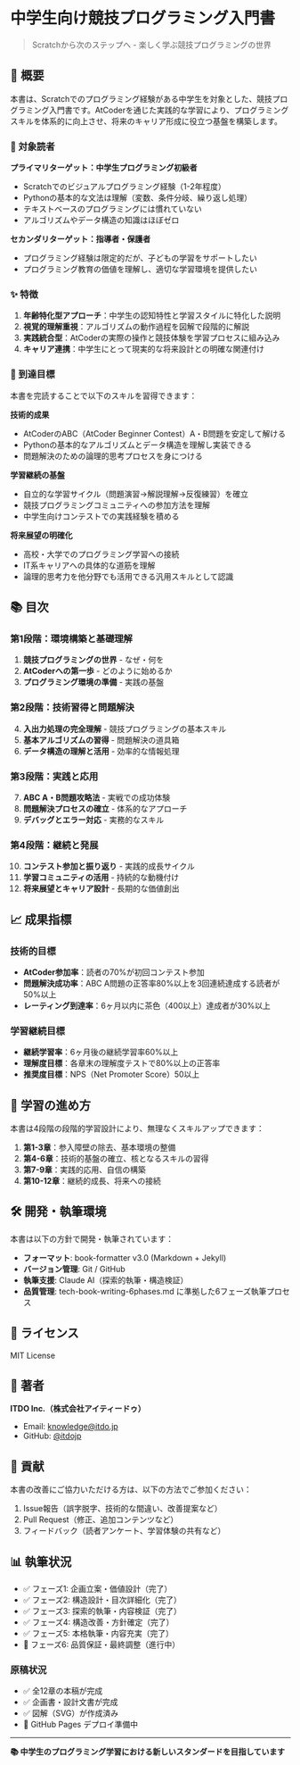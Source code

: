 # 中学生向け競技プログラミング入門書

> Scratchから次のステップへ - 楽しく学ぶ競技プログラミングの世界

## 📖 概要

本書は、Scratchでのプログラミング経験がある中学生を対象とした、競技プログラミング入門書です。AtCoderを通じた実践的な学習により、プログラミングスキルを体系的に向上させ、将来のキャリア形成に役立つ基盤を構築します。

### 🎯 対象読者

**プライマリターゲット：中学生プログラミング初級者**
- Scratchでのビジュアルプログラミング経験（1-2年程度）
- Pythonの基本的な文法は理解（変数、条件分岐、繰り返し処理）
- テキストベースのプログラミングには慣れていない
- アルゴリズムやデータ構造の知識はほぼゼロ

**セカンダリターゲット：指導者・保護者**
- プログラミング経験は限定的だが、子どもの学習をサポートしたい
- プログラミング教育の価値を理解し、適切な学習環境を提供したい

### ✨ 特徴

1. **年齢特化型アプローチ**：中学生の認知特性と学習スタイルに特化した説明
2. **視覚的理解重視**：アルゴリズムの動作過程を図解で段階的に解説
3. **実践統合型**：AtCoderの実際の操作と競技体験を学習プロセスに組み込み
4. **キャリア連携**：中学生にとって現実的な将来設計との明確な関連付け

### 🎯 到達目標

本書を完読することで以下のスキルを習得できます：

**技術的成果**
- AtCoderのABC（AtCoder Beginner Contest）A・B問題を安定して解ける
- Pythonの基本的なアルゴリズムとデータ構造を理解し実装できる
- 問題解決のための論理的思考プロセスを身につける

**学習継続の基盤**
- 自立的な学習サイクル（問題演習→解説理解→反復練習）を確立
- 競技プログラミングコミュニティへの参加方法を理解
- 中学生向けコンテストでの実践経験を積める

**将来展望の明確化**
- 高校・大学でのプログラミング学習への接続
- IT系キャリアへの具体的な道筋を理解
- 論理的思考力を他分野でも活用できる汎用スキルとして認識

## 📚 目次

### 第1段階：環境構築と基礎理解
1. **競技プログラミングの世界** - なぜ・何を
2. **AtCoderへの第一歩** - どのように始めるか
3. **プログラミング環境の準備** - 実践の基盤

### 第2段階：技術習得と問題解決
4. **入出力処理の完全理解** - 競技プログラミングの基本スキル
5. **基本アルゴリズムの習得** - 問題解決の道具箱
6. **データ構造の理解と活用** - 効率的な情報処理

### 第3段階：実践と応用
7. **ABC A・B問題攻略法** - 実戦での成功体験
8. **問題解決プロセスの確立** - 体系的なアプローチ
9. **デバッグとエラー対応** - 実務的なスキル

### 第4段階：継続と発展
10. **コンテスト参加と振り返り** - 実践的成長サイクル
11. **学習コミュニティの活用** - 持続的な動機付け
12. **将来展望とキャリア設計** - 長期的な価値創出

## 📈 成果指標

### 技術的目標
- **AtCoder参加率**：読者の70%が初回コンテスト参加
- **問題解決成功率**：ABC A問題の正答率80%以上を3回連続達成する読者が50%以上
- **レーティング到達率**：6ヶ月以内に茶色（400以上）達成者が30%以上

### 学習継続目標
- **継続学習率**：6ヶ月後の継続学習率60%以上
- **理解度目標**：各章末の理解度テストで80%以上の正答率
- **推奨度目標**：NPS（Net Promoter Score）50以上

## 🚀 学習の進め方

本書は4段階の段階的学習設計により、無理なくスキルアップできます：

1. **第1-3章**：参入障壁の除去、基本環境の整備
2. **第4-6章**：技術的基盤の確立、核となるスキルの習得
3. **第7-9章**：実践的応用、自信の構築
4. **第10-12章**：継続的成長、将来への接続

## 🛠️ 開発・執筆環境

本書は以下の方針で開発・執筆されています：

- **フォーマット**: book-formatter v3.0 (Markdown + Jekyll)
- **バージョン管理**: Git / GitHub
- **執筆支援**: Claude AI（探索的執筆・構造検証）
- **品質管理**: tech-book-writing-6phases.md に準拠した6フェーズ執筆プロセス

## 📄 ライセンス

MIT License

## 👥 著者

**ITDO Inc.（株式会社アイティードゥ）**
- Email: knowledge@itdo.jp
- GitHub: [@itdojp](https://github.com/itdojp)

## 🤝 貢献

本書の改善にご協力いただける方は、以下の方法でご参加ください：

1. Issue報告（誤字脱字、技術的な間違い、改善提案など）
2. Pull Request（修正、追加コンテンツなど）
3. フィードバック（読者アンケート、学習体験の共有など）

## 📊 執筆状況

- ✅ フェーズ1: 企画立案・価値設計（完了）
- ✅ フェーズ2: 構造設計・目次詳細化（完了）
- ✅ フェーズ3: 探索的執筆・内容検証（完了）
- ✅ フェーズ4: 構造改善・方針確定（完了）
- ✅ フェーズ5: 本格執筆・内容充実（完了）
- 🚧 フェーズ6: 品質保証・最終調整（進行中）

### 原稿状況
- ✅ 全12章の本稿が完成
- ✅ 企画書・設計文書が完成
- ✅ 図解（SVG）が作成済み
- 🚧 GitHub Pages デプロイ準備中

---

**📚 中学生のプログラミング学習における新しいスタンダードを目指しています**